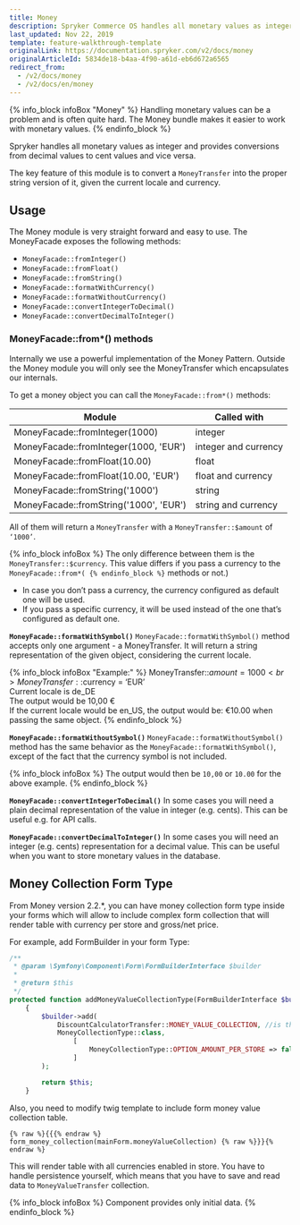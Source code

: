```yaml
---
title: Money
description: Spryker Commerce OS handles all monetary values as integer and provides conversions from decimal values to cent values and vice versa.
last_updated: Nov 22, 2019
template: feature-walkthrough-template
originalLink: https://documentation.spryker.com/v2/docs/money
originalArticleId: 5834de18-b4aa-4f90-a61d-eb6d672a6565
redirect_from:
  - /v2/docs/money
  - /v2/docs/en/money
---
```


{% info_block infoBox "Money" %}
Handling monetary values can be a problem and is often quite hard. The Money bundle makes it easier to work with monetary values.
{% endinfo_block %}


Spryker handles all monetary values as integer and provides conversions from decimal values to cent values and vice versa.

The key feature of this module is to convert a `MoneyTransfer` into the proper string version of it, given the current locale and currency.


## Usage
The Money module is very straight forward and easy to use. The MoneyFacade exposes the following methods:

- `MoneyFacade::fromInteger()`
- `MoneyFacade::fromFloat()`
- `MoneyFacade::fromString()`
- `MoneyFacade::formatWithCurrency()`
- `MoneyFacade::formatWithoutCurrency()`
- `MoneyFacade::convertIntegerToDecimal()`
- `MoneyFacade::convertDecimalToInteger()`

### MoneyFacade::from*() methods

Internally we use a powerful implementation of the Money Pattern. Outside the Money module you will only see the MoneyTransfer which encapsulates our internals.

To get a money object you can call the `MoneyFacade::from*()` methods:

| Module | Called with |
| --- | --- |
| MoneyFacade::fromInteger(1000) | integer |
| MoneyFacade::fromInteger(1000, 'EUR') | integer and currency |
| MoneyFacade::fromFloat(10.00) | float |
| MoneyFacade::fromFloat(10.00, 'EUR') | float and currency |
| MoneyFacade::fromString('1000') | string |
| MoneyFacade::fromString('1000', 'EUR') | string and currency |

All of them will return a `MoneyTransfer` with a `MoneyTransfer::$amount` of `‘1000’`.

{% info_block infoBox %}
The only difference between them is the `MoneyTransfer::$currency`. This value differs if you pass a currency to the `MoneyFacade::from*(
{% endinfo_block %}` methods or not.)

* In case you don’t pass a currency, the currency configured as default one will be used.
* If you pass a specific currency, it will be used instead of the one that’s configured as default one.

**`MoneyFacade::formatWithSymbol()`**
`MoneyFacade::formatWithSymbol()` method accepts only one argument - a MoneyTransfer. It will return a string representation of the given object, considering the current locale.

{% info_block infoBox "Example:" %}
MoneyTransfer::$amount = 1000<br>MoneyTransfer::$currency = ‘EUR’<br>Current locale is de_DE<br>The output would be 10,00 €<br>If the current locale would be en_US, the output would be: €10.00 when passing the same object.
{% endinfo_block %}

**`MoneyFacade::formatWithoutSymbol()`**
`MoneyFacade::formatWithoutSymbol()` method has the same behavior as the `MoneyFacade::formatWithSymbol()`, except of the fact that the currency symbol is not included.

{% info_block infoBox %}
The output would then be `10,00` or `10.00` for the above example.
{% endinfo_block %}

**`MoneyFacade::convertIntegerToDecimal()`**
In some cases you will need a plain decimal representation of the value in integer (e.g. cents). This can be useful e.g. for API calls.

**`MoneyFacade::convertDecimalToInteger()`**
In some cases you will need an integer (e.g. cents) representation for a decimal value. This can be useful when you want to store monetary values in the database.

## Money Collection Form Type
From Money version 2.2.*, you can have money collection form type inside your forms which will allow to include complex form collection that will render table with currency per store and gross/net price.

For example, add FormBuilder in your form Type:

```php
/**
 * @param \Symfony\Component\Form\FormBuilderInterface $builder
 *
 * @return $this
 */
protected function addMoneyValueCollectionType(FormBuilderInterface $builder)
	{
    	$builder->add(
        	DiscountCalculatorTransfer::MONEY_VALUE_COLLECTION, //is the property in the main form you want to map. It should be transferred as in example
         	MoneyCollectionType::class,
            	[
                	MoneyCollectionType::OPTION_AMOUNT_PER_STORE => false, //If you want to render per store, set it to true
              	]
        );

        return $this;
	}
```

Also, you need to modify twig template to include form money value collection table.

```
{% raw %}{{{% endraw %} form_money_collection(mainForm.moneyValueCollection) {% raw %}}}{% endraw %}
```

This will render table with all currencies enabled in store. You have to handle persistence yourself, which means that you have to save and read data to `MoneyValueTransfer` collection.

{% info_block infoBox %}
Component provides only initial data.
{% endinfo_block %}

<!-- Last review date: Oct 6, 2017 by Aurimas Ličkus -->
